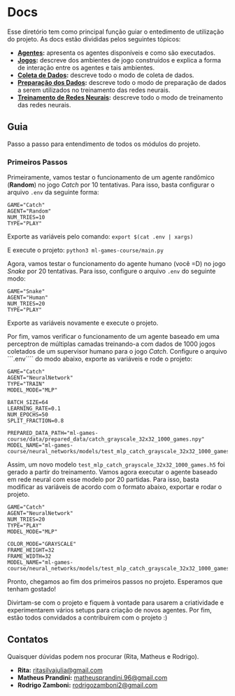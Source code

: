 # Docs

Esse diretório tem como principal função guiar o entedimento de utilização do projeto. As docs estão divididas pelos seguintes tópicos:

- **[Agentes](docs/Agents.md):** apresenta os agentes disponíveis e como são executados.
- **[Jogos](docs/Jogos.md):** descreve dos ambientes de jogo construídos e explica a forma de interação entre os agentes e tais ambientes.  
- **[Coleta de Dados](docs/Modo-Collect.md):** descreve todo o modo de coleta de dados.
- **[Preparação dos Dados](docs/Modo-Prepare.md):** descreve todo o modo de preparação de dados a serem utilizados no treinamento das redes neurais.
- **[Treinamento de Redes Neurais](docs/Modo-Train.md):** descreve todo o modo de treinamento das redes neurais.

## Guia

Passo a passo para entendimento de todos os módulos do projeto.

### Primeiros Passos

Primeiramente, vamos testar o funcionamento de um agente randômico (**Random**) no jogo _Catch_ por 10 tentativas. Para isso, basta configurar o arquivo ```.env``` da seguinte forma:

```
GAME="Catch"
AGENT="Random"
NUM_TRIES=10
TYPE="PLAY"
```

Exporte as variáveis pelo comando: ```export $(cat .env | xargs)```

E execute o projeto: ```python3 ml-games-course/main.py```

Agora, vamos testar o funcionamento do agente humano (você =D) no jogo _Snake_ por 20 tentativas. Para isso, configure o arquivo ```.env``` do seguinte modo:

```
GAME="Snake"
AGENT="Human"
NUM_TRIES=20
TYPE="PLAY"
```

Exporte as variáveis novamente e execute o projeto.

Por fim, vamos verificar o funcionamento de um agente baseado em uma perceptron de múltiplas camadas treinando-a com dados de 1000 jogos coletados de um supervisor humano para o jogo _Catch_. Configure o arquivo ```.env```` do modo abaixo, exporte as variáveis e rode o projeto:

```
GAME="Catch"
AGENT="NeuralNetwork"
TYPE="TRAIN"
MODEL_MODE="MLP"

BATCH_SIZE=64
LEARNING_RATE=0.1
NUM_EPOCHS=50
SPLIT_FRACTION=0.8

PREPARED_DATA_PATH="ml-games-course/data/prepared_data/catch_grayscale_32x32_1000_games.npy"
MODEL_NAME="ml-games-course/neural_networks/models/test_mlp_catch_grayscale_32x32_1000_games.h5"
```

Assim, um novo modelo ```test_mlp_catch_grayscale_32x32_1000_games.h5``` foi gerado a partir do treinamento. Vamos agora executar o agente baseado em rede neural com esse modelo por 20 partidas. Para isso, basta modificar as variáveis de acordo com o formato abaixo, exportar e rodar o projeto.

```
GAME="Catch"
AGENT="NeuralNetwork"
NUM_TRIES=20
TYPE="PLAY"
MODEL_MODE="MLP"

COLOR_MODE="GRAYSCALE"
FRAME_HEIGHT=32
FRAME_WIDTH=32
MODEL_NAME="ml-games-course/neural_networks/models/test_mlp_catch_grayscale_32x32_1000_games.h5"

```

Pronto, chegamos ao fim dos primeiros passos no projeto. Esperamos que tenham gostado!

Divirtam-se com o projeto e fiquem à vontade para usarem a criatividade e experimentarem vários setups para criação de novos agentes. Por fim, estão todos convidados a contribuírem com o projeto :)

## Contatos

Quaisquer dúvidas podem nos procurar (Rita, Matheus e Rodrigo).

- **Rita:** ritasilvajulia@gmail.com
- **Matheus Prandini:** matheusprandini.96@gmail.com
- **Rodrigo Zamboni:** rodrigozamboni2@gmail.com 
